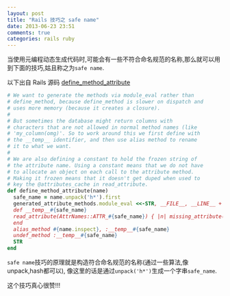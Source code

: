 ```yaml
---
layout: post
title: "Rails 技巧之 safe name"
date: 2013-06-23 23:51
comments: true
categories: rails ruby
---
```


当使用元编程动态生成代码时,可能会有一些不符合命名规范的名称,那么就可以用到下面的技巧,姑且称之为`safe name`.

以下出自 Rails 源码 [define_method_attribute](https://github.com/rails/rails/blob/master/activerecord/lib/active_record/attribute_methods/read.rb#L50)

```ruby
# We want to generate the methods via module_eval rather than
# define_method, because define_method is slower on dispatch and
# uses more memory (because it creates a closure).
#
# But sometimes the database might return columns with
# characters that are not allowed in normal method names (like
# 'my_column(omg)'. So to work around this we first define with
# the __temp__ identifier, and then use alias method to rename
# it to what we want.
#
# We are also defining a constant to hold the frozen string of
# the attribute name. Using a constant means that we do not have
# to allocate an object on each call to the attribute method.
# Making it frozen means that it doesn't get duped when used to
# key the @attributes_cache in read_attribute.
def define_method_attribute(name)
  safe_name = name.unpack('h*').first
  generated_attribute_methods.module_eval <<-STR, __FILE__, __LINE__ + 1
  def __temp__#{safe_name}
  read_attribute(AttrNames::ATTR_#{safe_name}) { |n| missing_attribute(n, caller) }
  end
  alias_method #{name.inspect}, :__temp__#{safe_name}
  undef_method :__temp__#{safe_name}
  STR
end
```

`safe name`技巧的原理就是构造符合命名规范的名称(通过一些算法,像unpack,hash都可以),
  像这里的话是通过`unpack('h*')`生成一个字串`safe_name`.

  这个技巧真心很赞!!!
